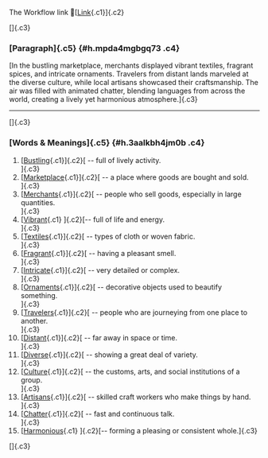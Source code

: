 The Workflow link
👏[[Link](https://www.google.com/url?q=http://www.google.com&sa=D&source=editors&ust=1760257176638939&usg=AOvVaw2BLnifMpe-EnlPV4PKr300){.c1}]{.c2}

[]{.c3}

### [Paragraph]{.c5} {#h.mpda4mgbgq73 .c4}

[In the bustling marketplace, merchants displayed vibrant textiles,
fragrant spices, and intricate ornaments. Travelers from distant lands
marveled at the diverse culture, while local artisans showcased their
craftsmanship. The air was filled with animated chatter, blending
languages from across the world, creating a lively yet harmonious
atmosphere.]{.c3}

------------------------------------------------------------------------

[]{.c3}

### [Words & Meanings]{.c5} {#h.3aalkbh4jm0b .c4}

1.  [[Bustling](https://www.google.com/url?q=http://www.google.com&sa=D&source=editors&ust=1760257176640105&usg=AOvVaw232dH1bJd-WUk6tU0gUoG_){.c1}]{.c2}[ --
    full of lively activity.\
    ]{.c3}
2.  [[Marketplace](https://www.google.com/url?q=http://www.google.com&sa=D&source=editors&ust=1760257176640348&usg=AOvVaw2SUi_Ff0D3NX9MWpwMR8tk){.c1}]{.c2}[ --
    a place where goods are bought and sold.\
    ]{.c3}
3.  [[Merchants](https://www.google.com/url?q=http://www.google.com&sa=D&source=editors&ust=1760257176640563&usg=AOvVaw2mlhlj1NI-YFGS5SsrU5dV){.c1}]{.c2}[ --
    people who sell goods, especially in large quantities.\
    ]{.c3}
4.  [[Vibrant](https://www.google.com/url?q=http://www.google.com&sa=D&source=editors&ust=1760257176640853&usg=AOvVaw06aRrck4ArGmAnwjnrM3uk){.c1}
    ]{.c2}[-- full of life and energy.\
    ]{.c3}
5.  [[Textiles](https://www.google.com/url?q=http://www.google.com&sa=D&source=editors&ust=1760257176641041&usg=AOvVaw01_dpowGipEEqxy-VGiT3K){.c1}]{.c2}[ --
    types of cloth or woven fabric.\
    ]{.c3}
6.  [[Fragrant](https://www.google.com/url?q=http://www.google.com&sa=D&source=editors&ust=1760257176641234&usg=AOvVaw1G0gbmxjb-3Nj9zHVzt0ao){.c1}]{.c2}[ --
    having a pleasant smell.\
    ]{.c3}
7.  [[Intricate](https://www.google.com/url?q=http://www.google.com&sa=D&source=editors&ust=1760257176641410&usg=AOvVaw1jLWBSxpwav7JYIqZpG9-Q){.c1}]{.c2}[ --
    very detailed or complex.\
    ]{.c3}
8.  [[Ornaments](https://www.google.com/url?q=http://www.google.com&sa=D&source=editors&ust=1760257176641669&usg=AOvVaw0N5kt-OC6Gx2_xuU29Is9g){.c1}]{.c2}[ --
    decorative objects used to beautify something.\
    ]{.c3}
9.  [[Travelers](https://www.google.com/url?q=http://www.google.com&sa=D&source=editors&ust=1760257176641901&usg=AOvVaw2lIzXh4dxTYOxyoCO4QsZc){.c1}]{.c2}[ --
    people who are journeying from one place to another.\
    ]{.c3}
10. [[Distant](https://www.google.com/url?q=http://www.google.com&sa=D&source=editors&ust=1760257176642117&usg=AOvVaw1vj4r1QUWknh4cQpbaYKiK){.c1}]{.c2}[ --
    far away in space or time.\
    ]{.c3}
11. [[Diverse](https://www.google.com/url?q=http://www.google.com&sa=D&source=editors&ust=1760257176642360&usg=AOvVaw0d6bGLgC1Jwxtza9bYsDTZ){.c1}]{.c2}[ --
    showing a great deal of variety.\
    ]{.c3}
12. [[Culture](https://www.google.com/url?q=http://www.google.com&sa=D&source=editors&ust=1760257176642539&usg=AOvVaw0FE1c8PqjaF7_UbjfqqpbW){.c1}]{.c2}[ --
    the customs, arts, and social institutions of a group.\
    ]{.c3}
13. [[Artisans](https://www.google.com/url?q=http://www.google.com&sa=D&source=editors&ust=1760257176642771&usg=AOvVaw3_3MdPGPACFfidDeDH_oRe){.c1}]{.c2}[ --
    skilled craft workers who make things by hand.\
    ]{.c3}
14. [[Chatter](https://www.google.com/url?q=http://www.google.com&sa=D&source=editors&ust=1760257176642976&usg=AOvVaw2-_qCfMNlq1OhvHMkGn5on){.c1}]{.c2}[ --
    fast and continuous talk.\
    ]{.c3}
15. [[Harmonious](https://www.google.com/url?q=http://www.google.com&sa=D&source=editors&ust=1760257176643158&usg=AOvVaw3lfE8kMD3jBRtwdhYuMp7v){.c1}
    ]{.c2}[-- forming a pleasing or consistent whole.]{.c3}

[]{.c3}
